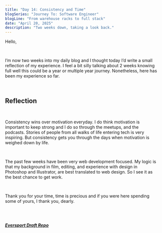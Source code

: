 ```yaml
---
title: "Day 14: Consistency and Time"
blogSeries: "Journey To: Software Engineer"
blogLine: "From warehouse racks to full stack"
date: "April 20, 2025"
description: "Two weeks down, taking a look back."
---
```


Hello,

<br>

I’m now two weeks into my daily blog and I thought today I’d write a small reflection of my experience. I feel a bit silly talking about 2 weeks knowing full well this could be a year or multiple year journey. Nonetheless, here has been my experience so far.

<br>

## Reflection

<br>

Consistency wins over motivation everyday. I do think motivation is important to keep strong and I do so through the meetups, and the podcasts. Stories of people from all walks of life entering tech is very inspiring. But consistency gets you through the days when motivation is weighed down by life. 

<br>

The past few weeks have been very web development focused. My logic is that my background in film, editing, and experience with design in Photoshop and Illustrator, are best translated to web design. So I see it as the best chance to get work. 

<br>

Thank you for your time, time is precious and if you were here spending some of yours, I thank you, dearly.

<br>
<br>

**_[Eversport Draft Repo](https://github.com/scottyjoppy/eversports-draft)_**
